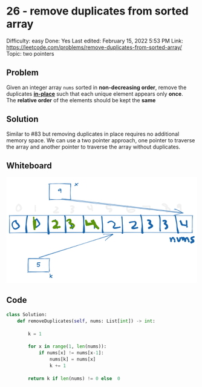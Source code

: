 # 26 - remove duplicates from sorted array

Difficulty: easy
Done: Yes
Last edited: February 15, 2022 5:53 PM
Link: https://leetcode.com/problems/remove-duplicates-from-sorted-array/
Topic: two pointers

## Problem

Given an integer array `nums` sorted in **non-decreasing order**, remove the duplicates **[in-place](https://en.wikipedia.org/wiki/In-place_algorithm)** such that each unique element appears only **once**. The **relative order** of the elements should be kept the **same**

## Solution

Similar to #83 but removing duplicates in place requires no additional memory space. We can use a two pointer approach, one pointer to traverse the array and another pointer to traverse the array without duplicates.

## Whiteboard

![26.png](images/26.png)

## Code

```python
class Solution:
    def removeDuplicates(self, nums: List[int]) -> int:
        
        k = 1
        
        for x in range(1, len(nums)): 
            if nums[x] != nums[x-1]:
                nums[k] = nums[x]
                k += 1

        return k if len(nums) != 0 else  0
```